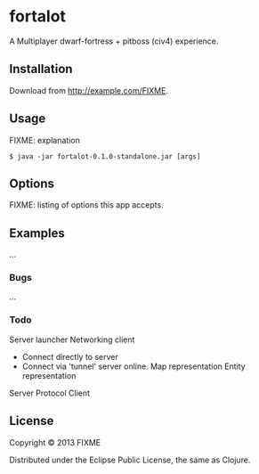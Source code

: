 # fortalot

A Multiplayer dwarf-fortress + pitboss (civ4) experience. 

## Installation

Download from http://example.com/FIXME.

## Usage

FIXME: explanation

    $ java -jar fortalot-0.1.0-standalone.jar [args]

## Options

FIXME: listing of options this app accepts.

## Examples

...

### Bugs

...

### Todo

Server launcher
Networking client
 - Connect directly to server
 - Connect via 'tunnel' server online.
Map representation
Entity representation


Server
Protocol
Client

## License

Copyright © 2013 FIXME

Distributed under the Eclipse Public License, the same as Clojure.
